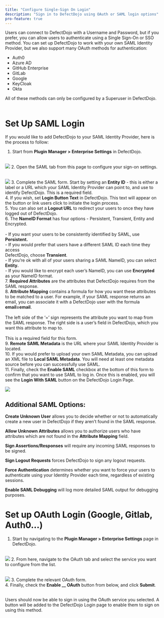 ```yaml
---
title: "Configure Single-Sign On Login"
description: "Sign in to DefectDojo using OAuth or SAML login options"
pro-feature: true
---
```


Users can connect to DefectDojo with a Username and Password, but if you prefer, you can allow users to authenticate using a Single Sign\-On or SSO method. You can set up DefectDojo to work with your own SAML Identity Provider, but we also support many OAuth methods for authentication:


* Auth0
* Azure AD
* GitHub Enterprise
* GitLab
* Google
* KeyCloak
* Okta

All of these methods can only be configured by a Superuser in DefectDojo.  
​



# Set Up SAML Login


If you would like to add DefectDojo to your SAML Identity Provider, here is the process to follow:


1. Start from **Plugin Manager \> Enterprise Settings** in DefectDojo.  
​


![](https://defectdojo-inc.intercom-attachments-7.com/i/o/962203362/711708ba18887c909eb7e315/9UD98h1gZT6IlhmTeHCFrypNcbJnRjqXLvrL4YOShDvR5DPTrr1sG8ohEkWS8d0NSPs2-Kz7jRM3CKvMfmO3CVx6V8OpiT98V75L8IyEA5iq4m1YIZmiBSsYshvuFZYcppzueBz3pA7A_5q_BuQSj2A?expires=1729720800&signature=d0240c843f37d66039cb98dd73ebee04e450002e9e31644517a207a0c54c7565&req=fSYlFMl9noddFb4f3HP0gNqGPNxDYkTTpt0uyAWrCi5EKyiDsGePVH3rfF2a%0AjNo%3D%0A)
2. Open the SAML tab from this page to configure your sign\-on settings.  
​


![](https://defectdojo-inc.intercom-attachments-7.com/i/o/962203371/122013c5bd92a17058bffcc9/WxdWys-zS52WnnWj8hN_MSd181XqoLt0ovx28_1TxiXGngclO0rZx3rHM1d6NBvbAuZLzT9YNjsrIPhlJx7UOOLkftWL2fcUzFwKzEzHxzhp30cqaECI-XTwiTekk7UNCofh7xyDyMJ4E7-MjqhEApM?expires=1729720800&signature=8783a41b09e02104c10c696be712ce843d80406da16acc9091b843057d41bb50&req=fSYlFMl9noZeFb4f3HP0gOOiXRyUrpec5LNNWeTj47Yz9rMjGNIySCYTH1xh%0AiKE%3D%0A)
3. Complete the SAML form. Start by setting an **Entity ID** \- this is either a label or a URL which your SAML Identity Provider can point to, and use to identify DefectDojo. This is a required field.  
​
4. If you wish, set **Login Button Text** in DefectDojo. This text will appear on the button or link users click to initiate the login process.  
​
5. You can also set a **Logout URL** to redirect your users to once they have logged out of DefectDojo.  
​
6. The **NameID Format** has four options \- Persistent, Transient, Entity and Encrypted.  
​   
\- If you want your users to be consistently identified by SAML, use **Persistent.**   
\- If you would prefer that users have a different SAML ID each time they access   
DefectDojo, choose **Transient**.   
\- If you’re ok with all of your users sharing a SAML NameID, you can select **Entity.**   
\- If you would like to encrypt each user’s NameID, you can use **Encrypted** as your NameID format.  
​
7. **Required Attributes** are the attributes that DefectDojo requires from the SAML response.  
​
8. **Attribute Mapping** contains a formula for how you want these attributes to be matched to a user. For example, if your SAML response returns an email, you can associate it with a DefectDojo user with the formula **email\=email**.  
​  
The left side of the ‘\=’ sign represents the attribute you want to map from the SAML response. The right side is a user’s field in DefectDojo, which you want this attribute to map to.  
​  
This is a required field for this form.  
​
9. **Remote SAML Metadata** is the URL where your SAML Identity Provider is located.  
​
10. If you would prefer to upload your own SAML Metadata, you can upload an XML file to **Local SAML Metadata**. You will need at least one metadata source before you can successfully use SAML.  
​
11. Finally, check the **Enable SAML** checkbox at the bottom of this form to confirm that you want to use SAML to log in. Once this is enabled, you will see the **Login With SAML** button on the DefectDojo Login Page.


![](https://defectdojo-inc.intercom-attachments-7.com/i/o/962203378/5569f32d153fb51d9a725e54/OCJmjuI1gLuEbNaMjpore21_xlbVFZCfcChthYdnXjkDE1W_-HyfSTDbJfASHNZX0myFYWWL0eqV0oyQ-4gOBJrSCtwn47SXDli8dPopFNZb34k9i4T2GfPfkhPi1-1J-X9-Op0EVIRvx41BPx3w0Yw?expires=1729720800&signature=512df502470da5028b0e41bfb4e1b3671260b9292f5e49ec1bc72298259fb602&req=fSYlFMl9noZXFb4f3HP0gDNvSgyDTmnMnfcjRvKa660M%2BhNfabgrDzvgB6QV%0AiX4%3D%0A)

## Additional SAML Options:


**Create Unknown User** allows you to decide whether or not to automatically create a new user in DefectDojo if they aren’t found in the SAML response.



**Allow Unknown Attributes** allows you to authorize users who have attributes which are not found in the **Attribute Mapping** field.



**Sign Assertions/Responses** will require any incoming SAML responses to be signed.



**Sign Logout Requests** forces DefectDojo to sign any logout requests.



**Force Authentication** determines whether you want to force your users to authenticate using your Identity Provider each time, regardless of existing sessions.



**Enable SAML Debugging** will log more detailed SAML output for debugging purposes.





# Set up OAuth Login (Google, Gitlab, Auth0…)


1. Start by navigating to the **Plugin Manager \> Enterprise Settings** page in DefectDojo.  
​


![](https://defectdojo-inc.intercom-attachments-7.com/i/o/962203384/0f0a7284a08e975fc6d274ad/9UD98h1gZT6IlhmTeHCFrypNcbJnRjqXLvrL4YOShDvR5DPTrr1sG8ohEkWS8d0NSPs2-Kz7jRM3CKvMfmO3CVx6V8OpiT98V75L8IyEA5iq4m1YIZmiBSsYshvuFZYcppzueBz3pA7A_5q_BuQSj2A?expires=1729720800&signature=ebc69ccc466b50855ef4e021678302c910e5122b1efe85a4f3177125c13d4818&req=fSYlFMl9nolbFb4f3HP0gDJIgX6Exhy5n7%2FXJaBEZZbyHTcVfeAqpDsS9WA7%0AgI8%3D%0A)
2. From here, navigate to the OAuth tab and select the service you want to configure from the list.  
​


![](https://defectdojo-inc.intercom-attachments-7.com/i/o/962203390/feb13027b266b7f1a56c3c6a/lyWcUB9Jyf5ZQzDXvjrX830ShYi0AduEa7UJmtmZhabeNpjLhbHGNlcDtEXj6H44KFGJMmpE-ym55m-T5jvPDHoWabIMjo5hoRgOsr2fJk5EpCMyzmZ2fSE-JWMgIfDz8g6fTB2vuFQf703pcQILAgY?expires=1729720800&signature=bc4fb3d86492eaba3420063f792926ab3aaa884a36a988ad1cdd6ae6aae3d74e&req=fSYlFMl9nohfFb4f3HP0gM6xKW5NsJPRtLYFcZOwplcZ%2Bfx5dKJvKR%2BMjmNV%0AoOE%3D%0A)
3. Complete the relevant OAuth form.  
​
4. Finally, check the **Enable \_\_ OAuth** button from below, and click **Submit**.   
​

Users should now be able to sign in using the OAuth service you selected. A button will be added to the DefectDojo Login page to enable them to sign on using this method.


